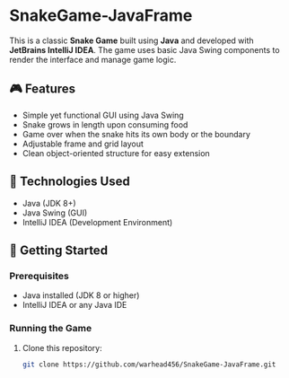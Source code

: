 # SnakeGame-JavaFrame

This is a classic **Snake Game** built using **Java** and developed with **JetBrains IntelliJ IDEA**. The game uses basic Java Swing components to render the interface and manage game logic.

## 🎮 Features

- Simple yet functional GUI using Java Swing
- Snake grows in length upon consuming food
- Game over when the snake hits its own body or the boundary
- Adjustable frame and grid layout
- Clean object-oriented structure for easy extension

## 🧰 Technologies Used

- Java (JDK 8+)
- Java Swing (GUI)
- IntelliJ IDEA (Development Environment)

## 🚀 Getting Started

### Prerequisites
- Java installed (JDK 8 or higher)
- IntelliJ IDEA or any Java IDE

### Running the Game
1. Clone this repository:
   ```bash
   git clone https://github.com/warhead456/SnakeGame-JavaFrame.git
